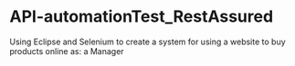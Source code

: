 # API-automationTest_RestAssured
Using Eclipse and Selenium to create a system for using a website to buy products online as: a Manager
